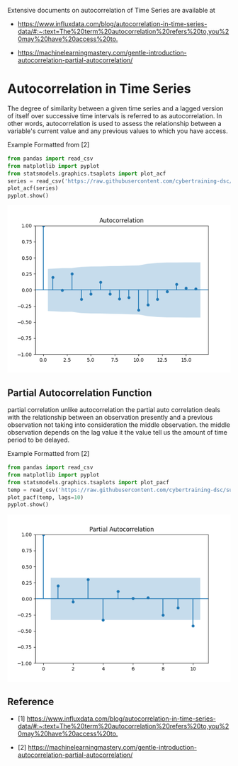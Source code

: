 Extensive documents on autocorrelation of Time Series are available at

* <https://www.influxdata.com/blog/autocorrelation-in-time-series-data/#:~:text=The%20term%20autocorrelation%20refers%20to,you%20may%20have%20access%20to.>

* <https://machinelearningmastery.com/gentle-introduction-autocorrelation-partial-autocorrelation/>

# Autocorrelation in Time Series

The degree of similarity between a given time series and a lagged version of 
itself over successive time intervals is referred to as autocorrelation. In 
other words, autocorrelation is used to assess the relationship between a 
variable's current value and any previous values to which you have access.

Example Formatted from [2]

```python
from pandas import read_csv
from matplotlib import pyplot
from statsmodels.graphics.tsaplots import plot_acf
series = read_csv('https://raw.githubusercontent.com/cybertraining-dsc/su22-reu-385/main/time-series-prediction/temperature2.csv', header=0, index_col=0)
plot_acf(series)
pyplot.show()
```
![img.png](img.png)

## Partial Autocorrelation Function

partial correlation unlike autocorrelation the partial auto correlation
deals with the relationship between an observation presently and a previous 
observation not taking into consideration the middle observation. the middle 
observation depends on the lag value it the value tell us the amount of time period 
to be delayed.

Example Formatted from [2]

```python
from pandas import read_csv
from matplotlib import pyplot
from statsmodels.graphics.tsaplots import plot_pacf
temp = read_csv('https://raw.githubusercontent.com/cybertraining-dsc/su22-reu-385/main/time-series-prediction/temperature2.csv', header=0, index_col=0)
plot_pacf(temp, lags=10)
pyplot.show()
```
![img1.png](img1.png)

## Reference
* [1] <https://www.influxdata.com/blog/autocorrelation-in-time-series-data/#:~:text=The%20term%20autocorrelation%20refers%20to,you%20may%20have%20access%20to.>

* [2] <https://machinelearningmastery.com/gentle-introduction-autocorrelation-partial-autocorrelation/>
